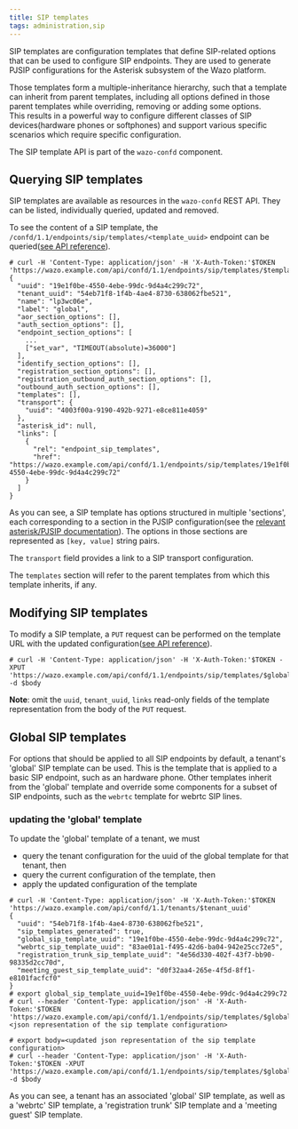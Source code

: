 ```yaml
---
title: SIP templates
tags: administration,sip
---
```


SIP templates are configuration templates that define SIP-related options that can be used to
configure SIP endpoints. They are used to generate PJSIP configurations for the Asterisk subsystem
of the Wazo platform.

Those templates form a multiple-inheritance hierarchy, such that a template can inherit from parent
templates, including all options defined in those parent templates while overriding, removing or
adding some options.  
This results in a powerful way to configure different classes of SIP devices(hardware phones or
softphones) and support various specific scenarios which require specific configuration.

The SIP template API is part of the `wazo-confd` component.

## Querying SIP templates

SIP templates are available as resources in the `wazo-confd` REST API. They can be listed,
individually queried, updated and removed.

To see the content of a SIP template, the `/confd/1.1/endpoints/sip/templates/<template_uuid>`
endpoint can be
queried([see API reference](/documentation/api/configuration.html#tag/endpoints/operation/get_endpoint_sip_template)).

```
# curl -H 'Content-Type: application/json' -H 'X-Auth-Token:'$TOKEN 'https://wazo.example.com/api/confd/1.1/endpoints/sip/templates/$template_uuid'
{
  "uuid": "19e1f0be-4550-4ebe-99dc-9d4a4c299c72",
  "tenant_uuid": "54eb71f8-1f4b-4ae4-8730-638062fbe521",
  "name": "lp3wc06e",
  "label": "global",
  "aor_section_options": [],
  "auth_section_options": [],
  "endpoint_section_options": [
    ...
    ["set_var", "TIMEOUT(absolute)=36000"]
  ],
  "identify_section_options": [],
  "registration_section_options": [],
  "registration_outbound_auth_section_options": [],
  "outbound_auth_section_options": [],
  "templates": [],
  "transport": {
    "uuid": "4003f00a-9190-492b-9271-e8ce811e4059"
  },
  "asterisk_id": null,
  "links": [
    {
      "rel": "endpoint_sip_templates",
      "href": "https://wazo.example.com/api/confd/1.1/endpoints/sip/templates/19e1f0be-4550-4ebe-99dc-9d4a4c299c72"
    }
  ]
}
```

As you can see, a SIP template has options structured in multiple 'sections', each corresponding to
a section in the PJSIP configuration(see the
[relevant asterisk/PJSIP documentation](https://docs.asterisk.org/Configuration/Channel-Drivers/SIP/Configuring-res_pjsip/PJSIP-Configuration-Sections-and-Relationships/)).
The options in those sections are represented as `[key, value]` string pairs.

The `transport` field provides a link to a SIP transport configuration.

The `templates` section will refer to the parent templates from which this template inherits, if
any.

## Modifying SIP templates

To modify a SIP template, a `PUT` request can be performed on the template URL with the updated
configuration([see API reference](documentation/api/configuration.html#tag/endpoints/operation/update_endpoint_sip_template)).

```
# curl -H 'Content-Type: application/json' -H 'X-Auth-Token:'$TOKEN -XPUT 'https://wazo.example.com/api/confd/1.1/endpoints/sip/templates/$global_sip_template_uuid' -d $body
```

**Note**: omit the `uuid`, `tenant_uuid`, `links` read-only fields of the template representation
from the body of the `PUT` request.

## Global SIP templates

For options that should be applied to all SIP endpoints by default, a tenant's 'global' SIP template
can be used. This is the template that is applied to a basic SIP endpoint, such as an hardware
phone. Other templates inherit from the 'global' template and override some components for a subset
of SIP endpoints, such as the `webrtc` template for webrtc SIP lines.

### updating the 'global' template

To update the 'global' template of a tenant, we must

- query the tenant configuration for the uuid of the global template for that tenant, then
- query the current configuration of the template, then
- apply the updated configuration of the template

```
# curl -H 'Content-Type: application/json' -H 'X-Auth-Token:'$TOKEN 'https://wazo.example.com/api/confd/1.1/tenants/$tenant_uuid'
{
  "uuid": "54eb71f8-1f4b-4ae4-8730-638062fbe521",
  "sip_templates_generated": true,
  "global_sip_template_uuid": "19e1f0be-4550-4ebe-99dc-9d4a4c299c72",
  "webrtc_sip_template_uuid": "83ae01a1-f495-42d6-ba04-942e25cc72e5",
  "registration_trunk_sip_template_uuid": "4e56d330-402f-43f7-bb90-98335d2cc70d",
  "meeting_guest_sip_template_uuid": "d0f32aa4-265e-4f5d-8ff1-e8101facfcf0"
}
# export global_sip_template_uuid=19e1f0be-4550-4ebe-99dc-9d4a4c299c72
# curl --header 'Content-Type: application/json' -H 'X-Auth-Token:'$TOKEN 'https://wazo.example.com/api/confd/1.1/endpoints/sip/templates/$global_sip_template_uuid'
<json representation of the sip template configuration>

# export body=<updated json representation of the sip template configuration>
# curl --header 'Content-Type: application/json' -H 'X-Auth-Token:'$TOKEN -XPUT 'https://wazo.example.com/api/confd/1.1/endpoints/sip/templates/$global_sip_template_uuid' -d $body
```

As you can see, a tenant has an associated 'global' SIP template, as well as a 'webrtc' SIP
template, a 'registration trunk' SIP template and a 'meeting guest' SIP template.
